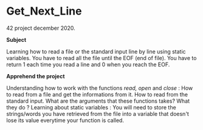 # Get_Next_Line

42 project december 2020.

**Subject**

Learning how to read a file or the standard input line by line using static variables. You have to read all the file until the EOF (end of file). You have to return 1 each time you read a line and 0 when you reach the EOF. 

**Apprehend the project**

Understanding how to work with the functions _read, open_ and _close_ : How to read from a file and get the informations from it. How to read from the standard input. What are the arguments that these functions takes? What they do ? 
Learning about static variables : You will need to store the strings/words you have retrieved from the file into a variable that doesn't lose its value everytime your function is called.
